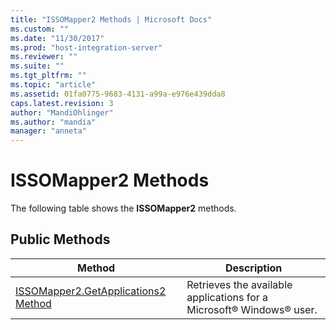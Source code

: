 ```yaml
---
title: "ISSOMapper2 Methods | Microsoft Docs"
ms.custom: ""
ms.date: "11/30/2017"
ms.prod: "host-integration-server"
ms.reviewer: ""
ms.suite: ""
ms.tgt_pltfrm: ""
ms.topic: "article"
ms.assetid: 01fa0775-9683-4131-a99a-e976e439dda8
caps.latest.revision: 3
author: "MandiOhlinger"
ms.author: "mandia"
manager: "anneta"
---
```

# ISSOMapper2 Methods
The following table shows the **ISSOMapper2** methods.  
  
## Public Methods  
  
|Method|Description|  
|------------|-----------------|  
|[ISSOMapper2.GetApplications2 Method](../esso/issomapper2-getapplications2-method.md)|Retrieves the available applications for a Microsoft® Windows® user.|